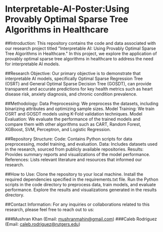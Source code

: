 # Interpretable-AI-Poster:Using Provably Optimal Sparse Tree Algorithms in Healthcare
##Introduction:
This repository contains the code and data associated with our research project titled "Interpretable AI: Using Provably Optimal Sparse Tree Algorithms in Healthcare." In this project, we explore the application of provably optimal sparse tree algorithms in healthcare to address the need for interpretable AI models.

##Research Objective:
Our primary objective is to demonstrate that interpretable AI models, specifically Optimal Sparse Regression Tree (OSRT) and General Optimal Sparse Decision Tree (GOSDT), can provide transparent and accurate predictions for key health metrics such as heart disease risk, anxiety diagnosis, and chronic condition prevalence.

##Methodology:
Data Preprocessing: We preprocess the datasets, including binarizing attributes and optimizing sample sizes.
Model Training: We train OSRT and GOSDT models using K-Fold validation techniques.
Model Evaluation: We evaluate the performance of the trained models and compare them with other algorithms such as CART, Random Forest, XGBoost, SVM, Perceptron, and Logistic Regression.

##Repository Structure:
Code: Contains Python scripts for data preprocessing, model training, and evaluation.
Data: Includes datasets used in the research, sourced from publicly available repositories.
Results: Provides summary reports and visualizations of the model performance.
References: Lists relevant literature and resources that informed our research.

##How to Use:
Clone the repository to your local machine.
Install the required dependencies specified in the requirements.txt file.
Run the Python scripts in the code directory to preprocess data, train models, and evaluate performance.
Explore the results and visualizations generated in the results directory.

##Contact Information:
For any inquiries or collaborations related to this research, please feel free to reach out to us:

###Mushran Khan (Email: mushranmahin@gmail.com)
###Caleb Rodriguez (Email: caleb.rodriguez@rutgers.edu)
